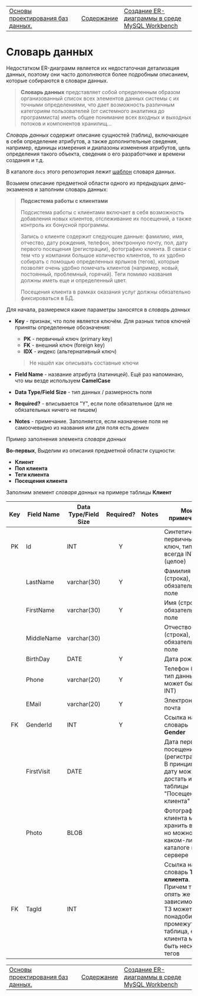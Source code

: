 <table style="width: 100%;"><tr><td style="width: 40%;">
<a href="../articles/5_1_1_1_erd2.md">Основы проектирования баз данных.
</a></td><td style="width: 20%;">
<a href="../readme.md">Содержание
</a></td><td style="width: 40%;">
<a href="../articles/5_1_1_1_erd_workbench.md">Создание ER-диаграммы в среде MySQL Workbench
</a></td><tr></table>

# Словарь данных

Недостатком ER-диаграмм является их недостаточная детализация данных, поэтому они часто дополняются более подробным описанием, которые собираются в словари данных.

>**Словарь данных** представляет собой определенным образом организованный список всех элементов данных системы с их точными определениями, что дает возможность различным категориям пользователей (от системного аналитика до программиста) иметь общее понимание всех входных и выходных потоков и компонентов хранилищ...

*Словарь данных* содержит описание сущностей (таблиц), включающее в себя определение атрибутов, а также дополнительные сведения, например, единицы измерения и диапазоны изменения атрибутов, цель определения такого объекта, сведения о его разработчике и времени создания и т.д.

В каталоге `docs` этого репозитория лежит [шаблон](../docs/DataDictionary_Template.xlsx) словаря данных.

Возьмем описание предметной области одного из предыдущих демо-экзаменов и заполним словарь данных:

>**Подсистема работы с клиентами**
>
>Подсистема работы с клиентами включает в себя возможность добавления новых клиентов, отслеживание их посещений, а также контроль их бонусной программы.
>
>Запись о клиенте содержит следующие данные: фамилию, имя, отчество, дату рождения, телефон, электронную почту, пол, дату первого посещения (регистрации), фотографию клиента. В связи с тем что у компании большое количество клиентов, то их удобно собирать с помощью определенных ярлыков (тегов), которые позволят очень удобно помечать клиентов (например, новый, постоянный, проблемный, горячий). Теги помимо названия должны иметь еще и определенный цвет.
>
>Посещения клиента в рамках оказания услуг должны обязательно фиксироваться в БД.

Для начала, размеремся какие параметры заносятся в *словарь данных*

* **Key** - признак, что поле является ключём. Для разных типов ключей приняты определенные обозначения:

    * **PK** - первичный ключ (primary key)
    * **FK** - внешний ключ (foreign key)
    * **IDX** - индекс (альтернативный ключ)

    >Не нашёл как описывать составные ключи

* **Field Name** - название атрибута (латиницей). Ещё раз напоминаю, что мы везде используем **CamelCase**

* **Data Type/Field Size** - тип данных / размерность поля

* **Required?** - вписывается "Y", если поле обязательное (для не обязательных ничего не пишем)

* **Notes** - примечание. Заполняется, если назначение поля не самоочевидно из названия или для поля есть *домен* 

Пример заполнения элемента *словаря данных*

**Во-первых**, Выделим из описания предметной области сущности:

* **Клиент**
* **Пол клиента**
* **Теги клиента**
* **Посещения клиента**

Заполним элемент *словаря данных* на примере таблицы **Клиент**

Key | Field Name | Data Type/Field Size | Required? | Notes | Мои примечания 
:-:|----|-----|:-:|---|---
PK | Id | INT | Y |   | Синтетический первичный ключ, тип всегда INT (целое)
&nbsp;| LastName | varchar(30) | Y | | Фамилия (строка), обязательное поле
&nbsp;| FirstName | varchar(30) | Y | | Имя (строка), обязательное поле
&nbsp;| MiddleName | varchar(30) | | | Отчество (строка), НЕ обязательное поле
&nbsp;| BirthDay | DATE | Y | | Дата рождения 
&nbsp;| Phone | varchar(20) | Y | | Телефон (тут тип данных может быть INT)
&nbsp;| EMail | varchar(20) | Y | | Электронная почта
FK | GenderId | INT | Y | | Ссылка на словарь **Gender**
&nbsp;| FirstVisit | DATE | | | Дата первого посещения (регистрации). В принципе эту дату можно достать из таблицы "Посещения клиента"
&nbsp;| Photo | BLOB | | | Фотографию клиента можно хранить в базе, но можно и в каком-либо каталоге на сервере
FK | TagId | INT | | | Ссылка на словарь **Теги клиента**. Причем тут опять же в зависимости от ТЗ может понадобиться промежуточная таблица, если у клиента может быть несколько тегов


<table style="width: 100%;"><tr><td style="width: 40%;">
<a href="../articles/5_1_1_1_erd2.md">Основы проектирования баз данных.
</a></td><td style="width: 20%;">
<a href="../readme.md">Содержание
</a></td><td style="width: 40%;">
<a href="../articles/5_1_1_1_erd_workbench.md">Создание ER-диаграммы в среде MySQL Workbench
</a></td><tr></table>
